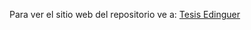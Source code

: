 Para ver el sitio web del repositorio ve a:
[Tesis Edinguer](https://ing-edinguer.github.io/Edinguer-CIATEQ/)
